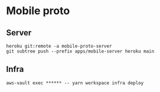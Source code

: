 # Mobile proto

## Server

```
heroku git:remote -a mobile-proto-server
git subtree push --prefix apps/mobile-server heroku main
```

## Infra

```
aws-vault exec ****** -- yarn workspace infra deploy
```
